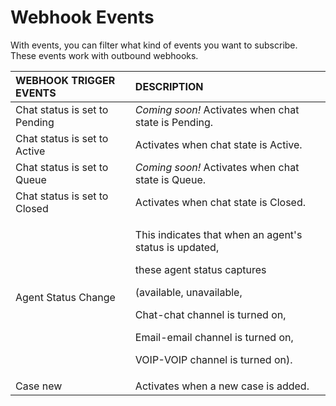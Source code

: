 # Webhook Events

With events, you can filter what kind of events you want to subscribe. These events work with outbound webhooks.

<table>
  <thead>
    <tr>
      <th style="text-align:left">WEBHOOK TRIGGER EVENTS</th>
      <th style="text-align:left">DESCRIPTION</th>
    </tr>
  </thead>
  <tbody>
    <tr>
      <td style="text-align:left">Chat status is set to Pending</td>
      <td style="text-align:left"><em>Coming soon!</em> Activates when chat state is Pending.</td>
    </tr>
    <tr>
      <td style="text-align:left">Chat status is set to Active</td>
      <td style="text-align:left">Activates when chat state is Active.</td>
    </tr>
    <tr>
      <td style="text-align:left">Chat status is set to Queue</td>
      <td style="text-align:left"><em>Coming soon!</em> Activates when chat state is Queue.</td>
    </tr>
    <tr>
      <td style="text-align:left">Chat status is set to Closed</td>
      <td style="text-align:left">Activates when chat state is Closed.</td>
    </tr>
    <tr>
      <td style="text-align:left">Agent Status Change</td>
      <td style="text-align:left">
        <p>This indicates that when an agent&apos;s status is updated,</p>
        <p>these agent status captures</p>
        <p>(available, unavailable,</p>
        <p>Chat-chat channel is turned on,</p>
        <p>Email-email channel is turned on,</p>
        <p>VOIP-VOIP channel is turned on).</p>
      </td>
    </tr>
    <tr>
      <td style="text-align:left">Case new</td>
      <td style="text-align:left">Activates when a new case is added.</td>
    </tr>
  </tbody>
</table>

